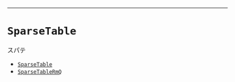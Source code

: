 ___

# `SparseTable`

スパテ

- [`SparseTable`](SparseTable_.md)
- [`SparseTableRmQ`](SparseTableRmQ.md)

